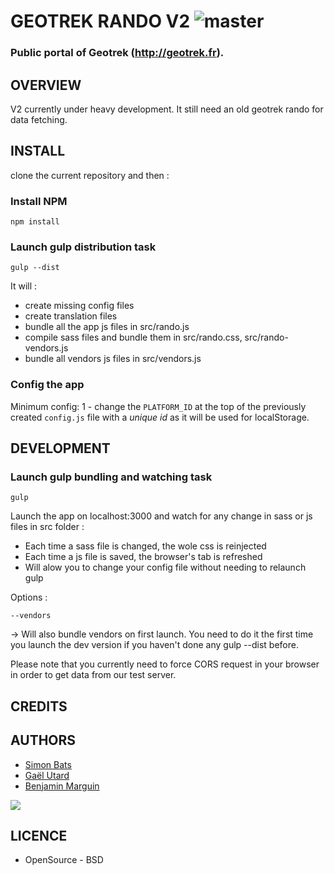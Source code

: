 # GEOTREK RANDO V2 ![master](https://api.travis-ci.org/makinacorpus/Geotrek-rando.svg?branch=master)
### Public portal of Geotrek (http://geotrek.fr).

## OVERVIEW
V2 currently under heavy development. It still need an old geotrek rando for data fetching.

## INSTALL

clone the current repository and then :

### Install NPM
```
npm install
```

### Launch gulp distribution task
```
gulp --dist
```
It will :
* create missing config files
* create translation files
* bundle all the app js files in src/rando.js
* compile sass files and bundle them in src/rando.css, src/rando-vendors.js
* bundle all vendors js files in src/vendors.js 


### Config the app
Minimum config: 
1 - change the `PLATFORM_ID` at the top of the previously created `config.js` file with a *unique id* as it will be used for localStorage.


## DEVELOPMENT

### Launch gulp bundling and watching task
```
gulp
```
Launch the app on localhost:3000 and watch for any change in sass or js files in src folder :
* Each time a sass file is changed, the wole css is reinjected
* Each time a js file is saved, the browser's tab is refreshed
* Will alow you to change your config file without needing to relaunch gulp

Options :
```
--vendors
```
-> Will also bundle vendors on first launch. You need to do it the first time you launch the dev version if you haven't done any gulp --dist before. 

Please note that you currently need to force CORS request in your browser in order to get data from our test server.

## CREDITS


## AUTHORS

* [Simon Bats](https://github.com/SBats)
* [Gaël Utard](https://github.com/gutard)
* [Benjamin Marguin](https://github.com/mabhub)

[<img src="http://depot.makina-corpus.org/public/logo.gif">](http://www.makina-corpus.com)

## LICENCE

* OpenSource - BSD